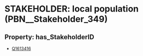 # STAKEHOLDER: __local population__ (PBN__Stakeholder_349)

## Property: has_StakeholderID

* [Q1613416](Q1613416)

